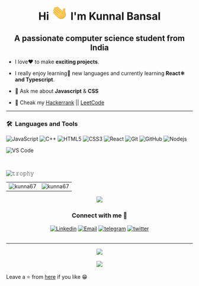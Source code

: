 <h1 align="center">Hi <img src="https://github.com/ABSphreak/ABSphreak/blob/master/gifs/Hi.gif" width="45px" height="40px"> I'm Kunnal Bansal</h1>

<h2 align="center">A passionate computer science student from India</h2>

- I love❤ to make **exciting projects**. <br/>

- I really enjoy learning🚀 new languages and currently learning   **React⚛ and Typescript**.<br/>

- 💬 Ask me about **Javascript** & **CSS**

- 👀 Cheak my  <a href="https://www.hackerrank.com/kunnalbansal6426">Hackerrank</a>  ||   <a href="https://leetcode.com/kunnalbansal6426/">LeetCode</a>
---
	
### 🛠 &nbsp;Languages and Tools

![JavaScript](https://img.shields.io/badge/-JavaScript-%23F7DF1C?style=for-the-badge&logo=javascript&logoColor=000000&labelColor=%23F7DF1C&color=%23FFCE5A)
![C++](https://img.shields.io/badge/C%2B%2B-00599C?style=for-the-badge&logo=c%2B%2B&logoColor=white)
![HTML5](https://img.shields.io/badge/-HTML5-%23E44D27?style=for-the-badge&logo=html5&logoColor=ffffff)
![CSS3](https://img.shields.io/badge/-CSS3-%231572B6?style=for-the-badge&logo=css3)
![React](https://img.shields.io/badge/-React-61DAFB?style=for-the-badge&logo=react&logoColor=ffffff)
![Git](https://img.shields.io/badge/-Git-%23F05032?style=for-the-badge&logo=git&logoColor=%23ffffff)
![GitHub](https://img.shields.io/badge/-GitHub-181717?style=for-the-badge&logo=github)
![Nodejs](https://img.shields.io/badge/-Nodejs-339933?style=for-the-badge&logo=Node.js&logoColor=ffffff)

![VS Code](http://img.shields.io/badge/-VS%20Code-007ACC?style=for-the-badge&logo=visual-studio-code&logoColor=ffffff)

<br/>

![𝚝𝚛𝚘𝚙𝚑𝚢](https://github-profile-trophy.vercel.app/?username=kunna67&column=9&margin-w=1&margin-h=1&no-bg=true&no-frame=true&theme=juicyfresh)



<table>
  <tr>
    <td><img src="https://github-readme-stats.vercel.app/api?username=kunna67&show_icons=true&theme=dark&" alt="kunna67" /></td>
    <td><img src="https://github-readme-stats.vercel.app/api/top-langs?username=kunna67&show_icons=true&theme=dark&locale=en&layout=compact" alt="kunna67" /></td>
  </tr>
</table>


<div align="center"><img src="https://github-readme-streak-stats.herokuapp.com/?user=kunna67&show_icons=true&theme=algolia&include_all_commit=true&count_private=true"/> </div>

<h3 align="center">Connect with me 🤝</h3>
<body>
    <div class="img1">
<p align='center'>
<a href="https://www.linkedin.com/in/kunnal-bansal-75273a207/" target="_blank"><img src="https://icons.iconarchive.com/icons/alecive/flatwoken/64/Apps-Linkedin-icon.png" width="5%" alt="Linkedin"></a>
<a href="mailto:kunnalbansal6426@gmail.com" target="_blank"><img src="https://icons.iconarchive.com/icons/wwalczyszyn/android-style-honeycomb/64/GMail-icon.png" width="5%" alt="Email"></a>
<a href="https://t.me/Bansal626" target="_blank"><img src="https://icons.iconarchive.com/icons/alecive/flatwoken/64/Apps-Telegram-icon.png" alt="telegram" width="5%"></a>   <a href="https://twitter.com/KunnalBansal985" target="_blank"><img src="https://icons.iconarchive.com/icons/alecive/flatwoken/64/Apps-Twitter-icon.png" alt="twitter" width="5%"></a>   
	
<br>
<br>


---
<div align="center">
  <img src="https://komarev.com/ghpvc/?username=kunna67&color=blueviolet&style=">


<img src="https://img.shields.io/github/followers/kunna67.svg?style=social&label=Follow"></p>
</div>	   	    
	    
Leave a ⭐ from [here](https://github.com/kunna67/kunna67) if you like 😁




